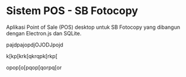 # Sistem POS -  ﻿SB Fotocopy

Aplikasi Point of Sale (POS) desktop untuk SB Fotocopy yang dibangun dengan Electron.js dan SQLite.

pajdpajopdjOJODJpojd

k[kp[krk[qkrqpk[rkp[

opop[o[pqop[qorpq[or


